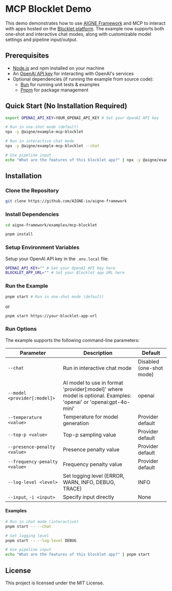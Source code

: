 # MCP Blocklet Demo

This demo demonstrates how to use [AIGNE Framework](https://github.com/AIGNE-io/aigne-framework) and MCP to interact with apps hosted on the [Blocklet platform](https://github.com/blocklet). The example now supports both one-shot and interactive chat modes, along with customizable model settings and pipeline input/output.

## Prerequisites

- [Node.js](https://nodejs.org) and npm installed on your machine
- An [OpenAI API key](https://platform.openai.com/api-keys) for interacting with OpenAI's services
- Optional dependencies (if running the example from source code):
  - [Bun](https://bun.sh) for running unit tests & examples
  - [Pnpm](https://pnpm.io) for package management

## Quick Start (No Installation Required)

```bash
export OPENAI_API_KEY=YOUR_OPENAI_API_KEY # Set your OpenAI API key

# Run in one-shot mode (default)
npx -y @aigne/example-mcp-blocklet

# Run in interactive chat mode
npx -y @aigne/example-mcp-blocklet --chat

# Use pipeline input
echo "What are the features of this blocklet app?" | npx -y @aigne/example-mcp-blocklet
```

## Installation

### Clone the Repository

```bash
git clone https://github.com/AIGNE-io/aigne-framework
```

### Install Dependencies

```bash
cd aigne-framework/examples/mcp-blocklet

pnpm install
```

### Setup Environment Variables

Setup your OpenAI API key in the `.env.local` file:

```bash
OPENAI_API_KEY="" # Set your OpenAI API key here
BLOCKLET_APP_URL="" # Set your Blocklet app URL here
```

### Run the Example

```bash
pnpm start # Run in one-shot mode (default)
```

or

```bash
pnpm start https://your-blocklet-app-url
```

### Run Options

The example supports the following command-line parameters:

| Parameter | Description | Default |
|-----------|-------------|---------|
| `--chat` | Run in interactive chat mode | Disabled (one-shot mode) |
| `--model <provider[:model]>` | AI model to use in format 'provider[:model]' where model is optional. Examples: 'openai' or 'openai:gpt-4o-mini' | openai |
| `--temperature <value>` | Temperature for model generation | Provider default |
| `--top-p <value>` | Top-p sampling value | Provider default |
| `--presence-penalty <value>` | Presence penalty value | Provider default |
| `--frequency-penalty <value>` | Frequency penalty value | Provider default |
| `--log-level <level>` | Set logging level (ERROR, WARN, INFO, DEBUG, TRACE) | INFO |
| `--input`, `-i <input>` | Specify input directly | None |

#### Examples

```bash
# Run in chat mode (interactive)
pnpm start -- --chat

# Set logging level
pnpm start -- --log-level DEBUG

# Use pipeline input
echo "What are the features of this blocklet app?" | pnpm start
```

## License

This project is licensed under the MIT License.
